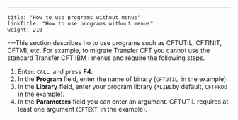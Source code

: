 ---
    title: "How to use programs without menus"
    linkTitle: "How to use programs without menus"
    weight: 210
---This section describes ho to use programs such as CFTUTIL, CFTINIT, CFTMI, etc. For example, to migrate Transfer CFT you cannot use the standard Transfer CFT IBM i menus and require the following steps.

1. Enter: `CALL `and press ****F4.****
1. In the ****Program**** field, enter the name of binary (`CFTUTIL `in the example).
1. In the ****Library**** field, enter your program library (`*LIBL`by default, `CFTPROD ` in the example).
1. In the ****Parameters**** field you can enter an argument. CFTUTIL requires at least one argument (`CFTEXT `in the example).

 
